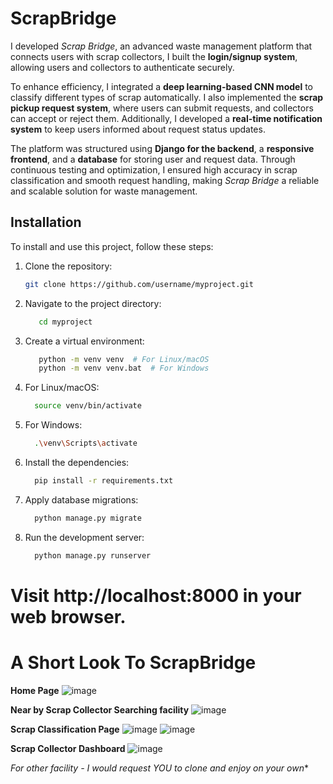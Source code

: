 # ScrapBridge
I developed *Scrap Bridge*, an advanced waste management platform that connects users with scrap collectors, I built the **login/signup system**, allowing users and collectors to authenticate securely.  

To enhance efficiency, I integrated a **deep learning-based CNN model** to classify different types of scrap automatically. I also implemented the **scrap pickup request system**, where users can submit requests, and collectors can accept or reject them. Additionally, I developed a **real-time notification system** to keep users informed about request status updates.  

The platform was structured using **Django for the backend**, a **responsive frontend**, and a **database** for storing user and request data. Through continuous testing and optimization, I ensured high accuracy in scrap classification and smooth request handling, making *Scrap Bridge* a reliable and scalable solution for waste management.

## Installation
To install and use this project, follow these steps:

1. Clone the repository:
   ```bash
   git clone https://github.com/username/myproject.git

2. Navigate to the project directory:
   ```bash
      cd myproject
   
3. Create a virtual environment:
   ```bash
      python -m venv venv  # For Linux/macOS
      python -m venv venv.bat  # For Windows
   
4. For Linux/macOS:
    ```bash
      source venv/bin/activate

5. For Windows:
    ```bash
      .\venv\Scripts\activate

6. Install the dependencies:
    ```bash
      pip install -r requirements.txt

7. Apply database migrations:
    ```bash
      python manage.py migrate
    
8. Run the development server:
    ```bash
      python manage.py runserver
    
# Visit http://localhost:8000 in your web browser.

# A Short Look To ScrapBridge
**Home Page**
![image](https://github.com/user-attachments/assets/a4d0a280-98a8-49b4-b661-318d705b4004)

**Near by Scrap Collector Searching facility**
![image](https://github.com/user-attachments/assets/8199e1b4-233a-4e86-8dc4-aefea07839e8)

**Scrap Classification Page**
![image](https://github.com/user-attachments/assets/d84f7203-38bb-4c27-b68d-a8542c5779d0)
![image](https://github.com/user-attachments/assets/05301a3b-5d87-4253-a112-8775a034c3c5)

**Scrap Collector Dashboard**
![image](https://github.com/user-attachments/assets/fc104499-3fb5-442f-af6e-e99f25edd211)

*For other facility - I would request YOU to clone and enjoy on your own**
